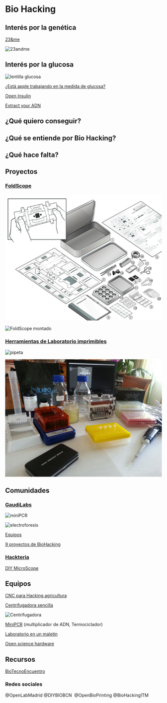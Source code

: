 # Bio Hacking


## Interés por la genética

[23&me](https://www.23andme.com/)

![23andme](http://i1089.photobucket.com/albums/i349/Michael_Convente/IMG_1399_small.jpg)

## Interés por la glucosa

![lentilla glucosa](http://cdn.elimpulso.com/media/lentillas.jpg)

[¿Está apple trabajando en la medida de glucosa?](
https://www.enriquedans.com/2017/05/es-la-glucemia-el-proximo-indicador-a-monitorizar.html)

[Open Insulin](https://makezine.com/2017/03/16/open-insulin-project-aims-disrupt-diabetes/)

[Extract your ADN](https://www.instructables.com/id/5-minute-DNA-Extraction-in-a-Shot-Glass/)


## ¿Qué quiero conseguir?


## ¿Qué se entiende por Bio Hacking?

## ¿Qué hace falta?


## Proyectos

### [FoldScope](https://www.foldscope.com/what-we-do/)

![FoldScope](./images/bf01be89b73fd981b2bbfd06781f8c8a_original.png)

![FoldScope montado](https://2nznub4x5d61ra4q12fyu67t-wpengine.netdna-ssl.com/wp-content/uploads/2014/03/Foldscope.jpg)


### [Herramientas de Laboratorio imprimibles](https://www.thingiverse.com/javacasm/collections/laboratorio)

![pipeta](https://thingiverse-production-new.s3.amazonaws.com/renders/d5/d1/47/5a/44/c087340014c3f3ad74d61a1006712669_preview_featured.JPG)

![material biolab](./images/mateial_biolab.jpg)

## Comunidades

### [GaudiLabs](http://www.gaudi.ch/GaudiLabs/)


![miniPCR](http://www.gaudi.ch/GaudiLabs/wp-content/uploads/OpenPCR-1024x809.jpg)


![electroforesis](http://www.gaudi.ch/GaudiLabs/wp-content/uploads/GelBoxSupply-1024x828.jpg)


[Equipos](http://www.gaudi.ch/GaudiLabs/?page_id=328)

[9 proyectos de BioHacking](http://makezine.com/2017/03/23/biohacking-projects/)


### [Hackteria](https://www.hackteria.org/category/projects/)


[DIY MicroScope](https://www.hackteria.org/workshops/diy-microsopy-by-tez/)



## Equipos


[CNC para Hacking agricultura ](http://makezine.com/2017/04/27/community-creating-solution-farmbot-technology/)

[Centrifugadora sencilla](http://makezine.com/projects/3d-printed-centrifuge/)

![Centrifugadora](https://i2.wp.com/makezine.com/wp-content/uploads/2017/03/10-LidOpen.jpg?resize=620%2C930)

[MiniPCR](http://www.minipcr.com/) (multiplicador de ADN, Termociclador)

[Laboratorio en un maletin](http://2016.igem.org/Team:Valencia_UPV/Hardware)

[Open science hardware](http://openhardware.science/2016/09/29/gosh-thats-handy-open-science-hardware/)

## Recursos

[BioTecnoEncuentro](http://www.biotecnoencuentro.com/informacion-2/)

### Redes sociales

@OpenLabMadrid
@DIYBIOBCN ‏
@OpenBioPrinting
@BioHackingITM

